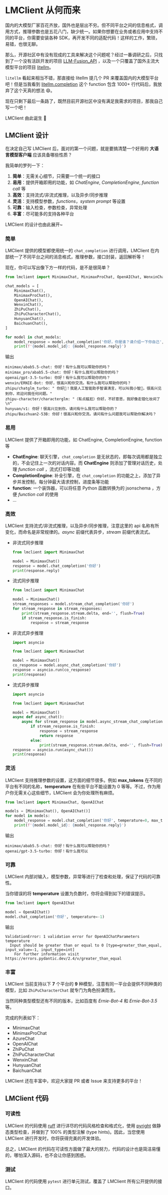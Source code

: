 # LMClient 从何而来

国内的大模型厂家百花齐放，国外也是层出不穷。但不同平台之间的信息格式，调用方式，推理参数也是五花八门，缺少统一。如果你想要在业务或者应用中支持不同的平台，你需要安装各种 SDK，再开发不同的适配代码！这样的工作，繁琐，易错，也很无聊。

那么，开源社区中有没有现成的工具来解决这个问题呢？经过一番调研之后，只找到了一个没有活跃开发的项目 [LLM-Fusion_API](https://github.com/ninehills/LLM-Fusion-API) ，以及一个只覆盖了国外主流大模型平台的项目 [litellm](https://github.com/BerriAI/litellm)。

`litellm` 看起来相当不错，那直接给 litellm 提几个 PR 来覆盖国内的大模型平台吧！但是当我看到 [litellm.completion](https://github.com/BerriAI/litellm/blob/v0.11.1/litellm/main.py#L158) 这个 function 包含 1000+ 行代码后，我放弃了这个天真的想法 😄。

现在只剩下最后一条路了，既然目前开源社区中没有满足我需求的项目，那我自己写一个吧！

LMClient 由此诞生 🎉

## LMClient 设计

在决定自己写 LMClient 后，面对的第一个问题，就是要搞清楚一个好用的 **大语言模型客户端** 应该具备哪些性质？

我简单的罗列一下：

1. **简单**：无需关心细节，只需要一个统一的接口
2. **易用**：提供开箱即用的功能，如 *ChatEngine*, *CompletionEngine*, *function call* 等
3. **高效**：支持流式/非流式推理，以及异步/同步推理
4. **灵活**：支持模型参数，*functions*，*system prompt* 等设置
5. **可靠**：输入检查，参数检查，异常处理
6. **丰富**：尽可能多的支持各种平台

LMClient 的设计也由此展开~

### 简单

LMClient 提供的模型都使用统一的 `chat_completion` 进行调用，LMClient 在内部统一了不同平台之间的消息格式，推理参数，接口封装，返回解析等！

现在，你可以写出像下方一样的代码，是不是很简单？

```python
from lmclient import MinimaxChat, MinimaxProChat, OpenAIChat, WenxinChat, ZhiPuChat, HunyuanChat, BaichuanChat, ZhiPuCharacterChat

chat_models = [
    MinimaxChat(),
    MinimaxProChat(),
    OpenAIChat(),
    WenxinChat(),
    ZhiPuChat(),
    ZhiPuCharacterChat(),
    HunyuanChat(),
    BaichuanChat(),
]

for model in chat_models:
    model_response = model.chat_completion('你好，你是谁？请介绍一下你自己', temperature=0)
    print(f'{model.model_id}: {model_response.reply}')
```

输出

```
minimax/abab5.5-chat: 你好！有什么我可以帮助你的吗？
minimax_pro/abab5.5-chat: 你好！有什么我可以帮助你的吗？
openai/gpt-3.5-turbo: 你好！有什么我可以帮助你的吗？
wenxin/ERNIE-Bot: 你好，很高兴和你交流。有什么我可以帮助你的吗？
zhipu/chatglm_turbo: " 你好👋！我是人工智能助手智谱清言，可以叫我小智🤖，很高兴见到你，欢迎问我任何问题。"
zhipu-character/characterglm: "（有点尴尬）你好，不好意思，我好像走错化妆间了\n"
hunyuan/v1: 你好！很高兴见到你。请问有什么我可以帮助你的？
zhipu/Baichuan2-53B: 你好！很高兴和你交流。请问有什么问题我可以帮助你解决吗？
```

### 易用

LMClient 提供了开箱即用的功能，如 ChatEngine, CompletionEngine, function 等

- **ChatEngine**: 聊天引擎，`chat_completion` 是无状态的，即每次调用都是独立的，不会记住上一次的对话内容。而 **ChatEngine** 则添加了管理对话历史，处理 *function call* ，流式打印等功能
- **CompletionEngine**: 补全引擎，在 `chat_completion` 的功能之上，添加了异步并发控制，每分钟最大请求控制，进度条等功能
- **function**: 一个装饰器，可以将任意 Python 函数转换为的 jsonschema ，方便 *function call* 的使用
- ...

### 高效

LMClient 支持流式/非流式推理，以及异步/同步推理，注意这里的 api 名称有所变化，而命名是非常规律的。*async* 前缀代表异步，*stream* 前缀代表流式。



- 非流式同步推理
    ```python {4}
    from lmclient import MinimaxChat

    model = MinimaxChat()
    response = model.chat_completion('你好')
    print(response.reply)
    ```

- 流式同步推理 
    ```python {4}
    from lmclient import MinimaxChat

    model = MinimaxChat()
    stream_responses = model.stream_chat_completion('你好')
    for stream_response in stream_responses:
        print(stream_response.stream.delta, end='', flush=True)
        if stream_response.is_finish:
            response = stream_response
    ```

- 非流式异步推理
    ```python {6}
    import asyncio

    from lmclient import MinimaxChat

    model = MinimaxChat()
    co_response = model.async_chat_completion('你好')
    response = asyncio.run(co_response)
    print(response)
    ```

- 流式异步推理
    ```python {7}
    import asyncio

    from lmclient import MinimaxChat

    model = MinimaxChat()
    async def async_chat():
        async for stream_response in model.async_stream_chat_completion('你好'):
            if stream_response.is_finish:
                response = stream_response
                return response
            else:
                print(stream_response.stream.delta, end='', flush=True)
    response = asyncio.run(async_chat())
    print(response)
    ```


### 灵活

LMClient 支持推理参数的设置，这方面的细节很多。例如 **max_tokens** 在不同的平台有不同的名称，**temperature** 在有些平台不能设置为 0 等等。不过，作为用户你无需关心这些细节，LMClient 会为你处理所有麻烦。

```python {5}
from lmclient import MinimaxChat, OpenAIChat

models = [MinimaxChat(), OpenAIChat()]
for model in models:
    model_response = model.chat_completion('你好', temperature=0, max_tokens=10)
    print(f'{model.model_id}: {model_response.reply}')
```

输出

```
minimax/abab5.5-chat: 你好！有什么我可以帮助你的吗？
openai/gpt-3.5-turbo: 你好！有什么我可以
```

### 可靠

LMClient 内部对输入，模型参数，异常等进行了检查和处理，保证了代码的可靠性。

当你错误的将 **temperature** 设置为负数时，你将会得到如下的错误提示。

```python
from lmclient import OpenAIChat

model = OpenAIChat()
model.chat_completion('你好', temperature=-1)
```

输出

```
ValidationError: 1 validation error for OpenAIChatParameters
temperature
  Input should be greater than or equal to 0 [type=greater_than_equal, input_value=-1, input_type=int]
    For further information visit https://errors.pydantic.dev/2.4/v/greater_than_equal
```

### 丰富

LMClient 当前支持以下 **7** 个平台的 **9** 种模型，注意有同一平台会提供不同种类的模型，比如 `ZhiPuCharacterChat` 就专门为角色扮演而生。

当然同种类型模型还有不同的版本，比如百度有 *Ernie-Bot-4* 和 *Ernie-Bot-3.5* 等。

完成的列表如下：

- MinimaxChat
- MinimaxProChat
- AzureChat
- OpenAIChat
- ZhiPuChat
- ZhiPuCharacterChat
- WenxinChat
- HunyuanChat
- BaichuanChat

LMClient 还在丰富中，欢迎大家提 PR 或者 Issue 来支持更多的平台！


## LMClient 代码

### 可读性

LMClient 的代码使用 [ruff](https://docs.astral.sh/ruff/) 进行详尽的代码风格检查和格式化，使用 [pyright](https://github.com/microsoft/pyright) 做静态类型检查，并做到了 100% 的类型注解 (type hints)。因此，当您使用 LMClient 进行开发时，你将获得完美的开发体验。

总之，LMClient 的代码在可读性方面做了最大的努力，代码的设计也是简洁易懂的，哪怕深入源码，也不会让你感到困惑。

### 测试

LMClient 的代码使用 `pytest` 进行单元测试，覆盖了 LMClient 所有公开提供的接口。

